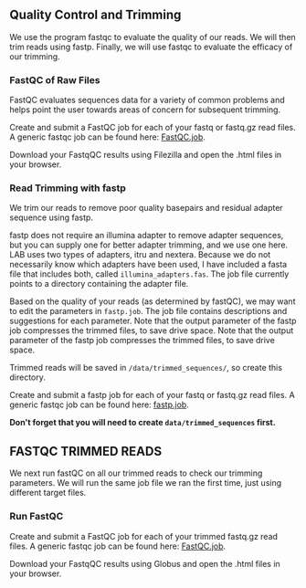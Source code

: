 ## Quality Control and Trimming
We use the program fastqc to evaluate the quality of our reads. We will then trim reads using fastp. Finally, we will use fastqc to evaluate the efficacy of our trimming.

### FastQC of Raw Files
FastQC evaluates sequences data for a variety of common problems and helps point the user towards areas of concern for subsequent trimming.

Create and submit a FastQC job for each of your fastq or fastq.gz read files.
A generic fastqc job can be found here: [FastQC.job](https://github.com/SmithsonianWorkshops/Genome_Skimming_Workshop_LAB_2024/blob/main/job_files/fastqc.job).

Download your FastqQC results using Filezilla and open the .html files in your browser.

### Read Trimming with fastp
We trim our reads to remove poor quality basepairs and residual adapter sequence using fastp.

fastp does not require an illumina adapter to remove adapter sequences, but you can supply one for better adapter trimming, and we use one here. LAB uses two types of adapters, itru and nextera. Because we do not necessarily know which adapters have been used, I have included a fasta file that includes both, called `illumina_adapters.fas`. The job file currently points to a directory containing the adapter file. 

Based on the quality of your reads (as determined by fastQC), we may want to edit the parameters in  `fastp.job`. The job file contains descriptions and suggestions for each parameter. Note that the output parameter of the fastp job compresses the trimmed files, to save drive space. Note that the output parameter of the fastp job compresses the trimmed files, to save drive space.

Trimmed reads will be saved in `/data/trimmed_sequences/`, so create this directory. 

Create and submit a fastp job for each of your fastq or fastq.gz read files.
A generic fastqc job can be found here: [fastp.job](https://github.com/SmithsonianWorkshops/Genome_Skimming_Workshop_LAB_2024/blob/main/job_files/fastp.job). 

**Don't forget that you will need to create `data/trimmed_sequences` first.**

## FASTQC TRIMMED READS 
We next run fastQC on all our trimmed reads to check our trimming parameters. We will run the same job file we ran the first time, just using different target files.

### Run FastQC
Create and submit a FastQC job for each of your trimmed fastq.gz read files.
A generic fastqc job can be found here: [FastQC.job](https://github.com/SmithsonianWorkshops/Genome_Skimming_Workshop_LAB_2024/blob/main/job_files/fastqc.job).

Download your FastqQC results using Globus and open the .html files in your browser.
